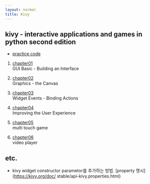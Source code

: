 ```yaml
---
layout: normal
title: Kivy
---
```


## kivy - interactive applications and games in python second edition

* [practice code](https://www.packtpub.com/support)

1. [chapter01](../chapter01_summary)  
    GUI Basic - Building an Interface

2. [chapter02](../chapter02_summary)  
    Graphics - the Canvas

3. [chapter03](../chapter03_summary)  
    Widget Events - Binding Actions

4. [chapter04](../chapter04_summary)  
    Improving the User Experience

5. [chapter05](../chapter05_summary)  
    multi touch game

6. [chapter06](../chapter06_summary)  
    video player

## etc.

* kivy widget constructor parametor를 추가하는 방법. [property 명시](https://kivy.org/doc/
stable/api-kivy.properties.html)
